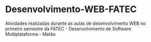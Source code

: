 # Desenvolvimento-WEB-FATEC
Atividades realizadas durante as aulas de desenvolvimento WEB no primeiro semestre da FATEC - Desenvolvimento de Software Multiplataforma - Matão
